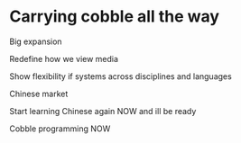 # Carrying cobble all the way

Big expansion

Redefine how we view media

Show flexibility if systems across disciplines and languages

Chinese market

Start learning Chinese again NOW and ill be ready

Cobble programming NOW